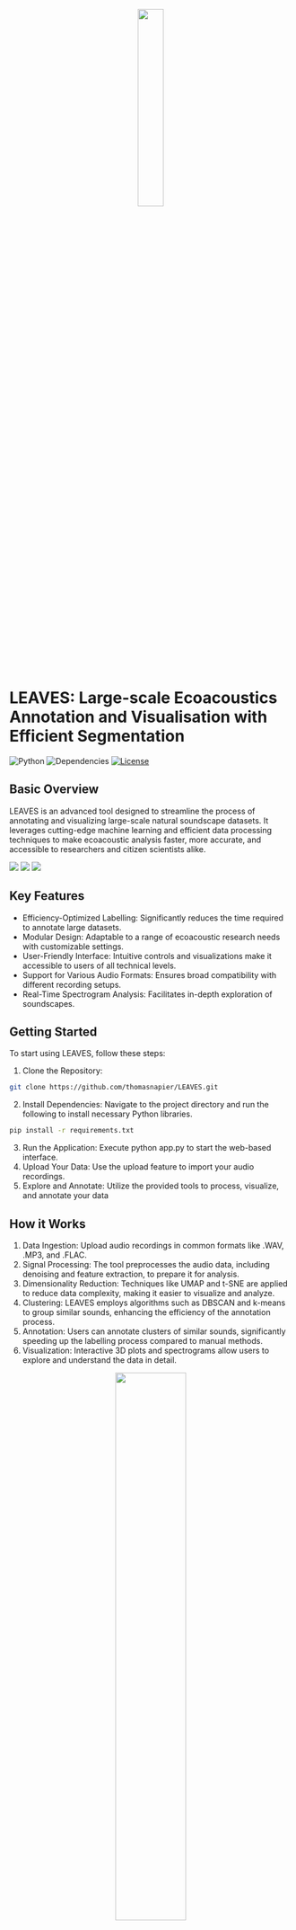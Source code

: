 <p align="center"><img width=30% src="https://github.com/thomasnapier/LEAVES/blob/main/src/assets/logos/logo.png"></p>

# LEAVES: Large-scale Ecoacoustics Annotation and Visualisation with Efficient Segmentation

![Python](https://img.shields.io/badge/python-v3.6+-blue.svg)
![Dependencies](https://img.shields.io/badge/dependencies-up%20to%20date-brightgreen.svg)
[![License](https://img.shields.io/badge/license-MIT-blue.svg)](https://opensource.org/licenses/MIT)

## Basic Overview
LEAVES is an advanced tool designed to streamline the process of annotating and visualizing large-scale natural soundscape datasets. It leverages cutting-edge machine learning and efficient data processing techniques to make ecoacoustic analysis faster, more accurate, and accessible to researchers and citizen scientists alike.

![](https://github.com/thomasnapier/LEAVES/blob/main/src/assets/images/interface_1.png)
![](https://github.com/thomasnapier/LEAVES/blob/main/src/assets/images/interface_2.png)
![](https://github.com/thomasnapier/LEAVES/blob/main/src/assets/images/interface_3.png)

## Key Features
- Efficiency-Optimized Labelling: Significantly reduces the time required to annotate large datasets.
- Modular Design: Adaptable to a range of ecoacoustic research needs with customizable settings.
- User-Friendly Interface: Intuitive controls and visualizations make it accessible to users of all technical levels.
- Support for Various Audio Formats: Ensures broad compatibility with different recording setups.
- Real-Time Spectrogram Analysis: Facilitates in-depth exploration of soundscapes.

## Getting Started
To start using LEAVES, follow these steps:

1. Clone the Repository: 
```bash
git clone https://github.com/thomasnapier/LEAVES.git
```
2. Install Dependencies: Navigate to the project directory and run the following to install necessary Python libraries.
```bash
pip install -r requirements.txt 
```
3. Run the Application: Execute python app.py to start the web-based interface.
4. Upload Your Data: Use the upload feature to import your audio recordings.
5. Explore and Annotate: Utilize the provided tools to process, visualize, and annotate your data

## How it Works

1. Data Ingestion: Upload audio recordings in common formats like .WAV, .MP3, and .FLAC.
2. Signal Processing: The tool preprocesses the audio data, including denoising and feature extraction, to prepare it for analysis.
3. Dimensionality Reduction: Techniques like UMAP and t-SNE are applied to reduce data complexity, making it easier to visualize and analyze.
4. Clustering: LEAVES employs algorithms such as DBSCAN and k-means to group similar sounds, enhancing the efficiency of the annotation process.
5. Annotation: Users can annotate clusters of similar sounds, significantly speeding up the labelling process compared to manual methods.
6. Visualization: Interactive 3D plots and spectrograms allow users to explore and understand the data in detail.

<p align="center"><img width=50% src="https://github.com/thomasnapier/LEAVES/blob/main/src/assets/images/Scheme.png"></p>

## Notes
  - **Technologies/Libraries**: Python3, Python Dash, Plotly, Librosa, Scikit-Learn
  - **Status**:  Alpha
  - **Links to production or demo instances**
  - Describe what sets this apart from related-projects. Linking to another doc or page is OK if this can't be expressed in a sentence or two.

## Dependencies

Describe any dependencies that must be installed for this software to work.
This includes programming languages, databases or other storage mechanisms, build tools, frameworks, and so forth.
If specific versions of other software are required, or known not to work, call that out.

## Installation

Detailed instructions on how to install, configure, and get the project running.
This should be frequently tested to ensure reliability. Alternatively, link to
a separate [INSTALL](INSTALL.md) document.

## Configuration

If the software is configurable, describe it in detail, either here or in other documentation to which you link.

## Usage

Show users how to use the software.
Be specific.
Use appropriate formatting when showing code snippets.

## How to test the software

If the software includes automated tests, detail how to run those tests.

## Known issues

Document any known significant shortcomings with the software.

## Getting help

Instruct users how to get help with this software; this might include links to an issue tracker, wiki, mailing list, etc.

**Example**

If you have questions, concerns, bug reports, etc, please file an issue in this repository's Issue Tracker.

## Getting involved

This section should detail why people should get involved and describe key areas you are
currently focusing on; e.g., trying to get feedback on features, fixing certain bugs, building
important pieces, etc.

General instructions on _how_ to contribute should be stated with a link to [CONTRIBUTING](CONTRIBUTING.md).


----

## Open source licensing info
1. [TERMS](TERMS.md)
2. [LICENSE](LICENSE)
3. [CFPB Source Code Policy](https://github.com/cfpb/source-code-policy/)


----

## Credits and references

1. Projects that inspired you
2. Related projects
3. Books, papers, talks, or other sources that have meaningful impact or influence on this project